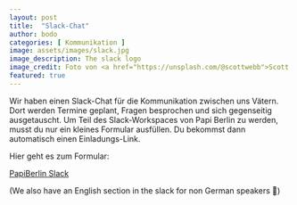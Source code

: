 ```yaml
---
layout: post
title:  "Slack-Chat"
author: bodo
categories: [ Kommunikation ]
image: assets/images/slack.jpg
image_description: The slack logo
image_credit: Foto von <a href="https://unsplash.com/@scottwebb">Scott Webb</a>
featured: true
---
```


Wir haben einen Slack-Chat für die Kommunikation zwischen uns Vätern. Dort werden Termine
geplant, Fragen besprochen und sich gegenseitig ausgetauscht. Um Teil des Slack-Workspaces
von Papi Berlin zu werden, musst du nur ein kleines Formular ausfüllen. Du bekommst dann
automatisch einen Einladungs-Link.

Hier geht es zum Formular:

<a href="http://dadaberlin.herokuapp.com" class="btn btn-success" target="_blank">PapiBerlin Slack</a>

(We also have an English section in the slack for non German speakers 👋)
